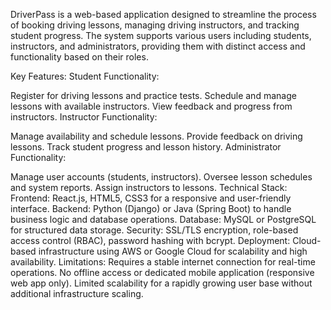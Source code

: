 DriverPass is a web-based application designed to streamline the process of booking driving lessons, managing driving instructors, and tracking student progress. The system supports various users including students, instructors, and administrators, providing them with distinct access and functionality based on their roles.

Key Features:
Student Functionality:

Register for driving lessons and practice tests.
Schedule and manage lessons with available instructors.
View feedback and progress from instructors.
Instructor Functionality:

Manage availability and schedule lessons.
Provide feedback on driving lessons.
Track student progress and lesson history.
Administrator Functionality:

Manage user accounts (students, instructors).
Oversee lesson schedules and system reports.
Assign instructors to lessons.
Technical Stack:
Frontend: React.js, HTML5, CSS3 for a responsive and user-friendly interface.
Backend: Python (Django) or Java (Spring Boot) to handle business logic and database operations.
Database: MySQL or PostgreSQL for structured data storage.
Security: SSL/TLS encryption, role-based access control (RBAC), password hashing with bcrypt.
Deployment: Cloud-based infrastructure using AWS or Google Cloud for scalability and high availability.
Limitations:
Requires a stable internet connection for real-time operations.
No offline access or dedicated mobile application (responsive web app only).
Limited scalability for a rapidly growing user base without additional infrastructure scaling.
